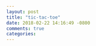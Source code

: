 ```yaml
---
layout: post
title: "tic-tac-toe"
date: 2018-02-22 14:16:49 -0800
comments: true
categories: 
---
```

